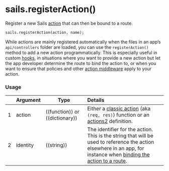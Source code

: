 # sails.registerAction()

Register a new Sails [action](https://sailsjs.com/documentation/concepts/actions-and-controllers) that can then be bound to a route.

```usage
sails.registerAction(action, name);
```

While actions are mainly registered automatically when the files in an app&rsquo;s `api/controllers` folder are loaded, you can use the `registerAction()` method to add a new action programmatically.  This is especially useful in custom [hooks](https://sailsjs.com/documentation/concepts/extending-sails/hooks), in situations where you want to provide a new action but let the app developer determine the route to bind the action to, or when you want to ensure that policies and other [action middleware](https://sailsjs.com/documentation/reference/application/sails-register-action-middleware) apply to your action.


### Usage

| &nbsp;  |       Argument             | Type                | Details
|---|--------------------------- | ------------------- |:-----------
| 1 |      action                | ((function)) or ((dictionary))    | Either a [classic action](https://sailsjs.com/documentation/concepts/actions-and-controllers#?classic-actions) (aka `(req, res)`) function or an [actions2](https://sailsjs.com/documentation/concepts/actions-and-controllers#?actions-2) definition.
| 2 |     identity               | ((string)) | The identifier for the action.   This is the string that will be used to reference the action elsewhere in an app, for instance when [binding the action to a route](http://sailsjs.com/documentation/concepts/routes/custom-routes#?standalone-action-target-syntax).


<docmeta name="displayName" value="sails.registerAction()">
<docmeta name="pageType" value="method">

